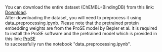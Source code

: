 You can download the entire dataset (ChEMBL+BindingDB)
 from this link: [Download](https://drive.google.com/file/d/11K7wl93JSBX9c-t6PH-wk1H9DH9oB9pd/view?usp=sharing).
 <br>
After downloading the dataset, you will need to preprocess it using data_preprocessing.ipynb. Please note that the pretrained protein embedding weights are from the ProSE model by Bepler et al. It is required to install the ProSE software and the pretrained model which is provided in this link: [ProSE](https://github.com/tbepler/prose)<br> to successfully run the notebook "data_preprocessing.ipynb".
